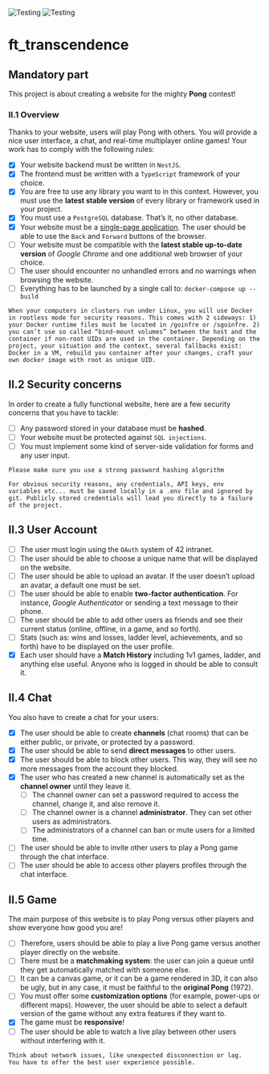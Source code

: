 
![Testing](https://github.com/chughes741/ft_transcendence/actions/workflows/eslint.yml/badge.svg)
![Testing](https://github.com/chughes741/ft_transcendence/actions/workflows/test.yml/badge.svg)

# ft_transcendence

## Mandatory part
This project is about creating a website for the mighty **Pong** contest!

### II.1 Overview
Thanks to your website, users will play Pong with others. You will provide a nice user
interface, a chat, and real-time multiplayer online games!
Your work has to comply with the following rules:

- [x] Your website backend must be written in `NestJS`.
- [x] The frontend must be written with a `TypeScript` framework of your choice.
- [x] You are free to use any library you want to in this context. However, you must use the **latest stable version** of every library or framework used in your project.
- [x] You must use a `PostgreSQL` database. That’s it, no other database.
- [x] Your website must be a [single-page application](https://en.wikipedia.org/wiki/Single-page_application). The user should be able to use the `Back` and `Forward` buttons of the browser.
- [ ] Your website must be compatible with the **latest stable up-to-date version** of *Google Chrome* and one additional web browser of your choice.
- [ ] The user should encounter no unhandled errors and no warnings when browsing the website.
- [ ] Everything has to be launched by a single call to: `docker-compose up --build`

```
When your computers in clusters run under Linux, you will use Docker in rootless mode for security reasons. This comes with 2 sideways: 1) your Docker runtime files must be located in /goinfre or /sgoinfre. 2) you can’t use so called “bind-mount volumes” between the host and the container if non-root UIDs are used in the container. Depending on the project, your situation and the context, several fallbacks exist: Docker in a VM, rebuild you container after your changes, craft your own docker image with root as unique UID.
```

## II.2 Security concerns
In order to create a fully functional website, here are a few security concerns that you
have to tackle:
- [ ] Any password stored in your database must be **hashed**.
- [ ] Your website must be protected against `SQL injections`.
- [ ] You must implement some kind of server-side validation for forms and any user input.

```
Please make sure you use a strong password hashing algorithm
```

```
For obvious security reasons, any credentials, API keys, env
variables etc... must be saved locally in a .env file and ignored by
git. Publicly stored credentials will lead you directly to a failure
of the project.
```

## II.3 User Account
- [ ] The user must login using the `OAuth` system of 42 intranet.
- [ ] The user should be able to choose a unique name that will be displayed on the website.
- [ ] The user should be able to upload an avatar. If the user doesn’t upload an avatar, a default one must be set.
- [ ] The user should be able to enable **two-factor authentication**. For instance, *Google Authenticator* or sending a text message to their phone.
- [ ] The user should be able to add other users as friends and see their current status (online, offline, in a game, and so forth).
- [ ] Stats (such as: wins and losses, ladder level, achievements, and so forth) have to be displayed on the user profile.
- [x] Each user should have a **Match History** including 1v1 games, ladder, and anything else useful. Anyone who is logged in should be able to consult it.

## II.4 Chat
You also have to create a chat for your users:

- [x] The user should be able to create **channels** (chat rooms) that can be either public, or private, or protected by a password.
- [x] The user should be able to send **direct messages** to other users.
- [x] The user should be able to block other users. This way, they will see no more messages from the account they blocked.
- [x] The user who has created a new channel is automatically set as the **channel owner** until they leave it. 
  - [ ] The channel owner can set a password required to access the channel, change it, and also remove it.
  - [ ] The channel owner is a channel **administrator**. They can set other users as administrators.
  - [ ] The administrators of a channel can ban or mute users for a limited time.
- [ ] The user should be able to invite other users to play a Pong game through the chat
interface.
- [ ] The user should be able to access other players profiles through the chat interface.

## II.5 Game
The main purpose of this website is to play Pong versus other players and show everyone how good you are!

- [ ] Therefore, users should be able to play a live Pong game versus another player directly on the website.
- [ ] There must be a **matchmaking system**: the user can join a queue until they get automatically matched with someone else.
- [ ] It can be a canvas game, or it can be a game rendered in 3D, it can also be ugly, but in any case, it must be faithful to the **original Pong** (1972).
- [ ] You must offer some **customization options** (for example, power-ups or different maps). However, the user should be able to select a default version of the game without any extra features if they want to.
- [x] The game must be **responsive**!
- [ ] The user should be able to watch a live play between other users without interfering with it.

```
Think about network issues, like unexpected disconnection or lag.
You have to offer the best user experience possible.
```
